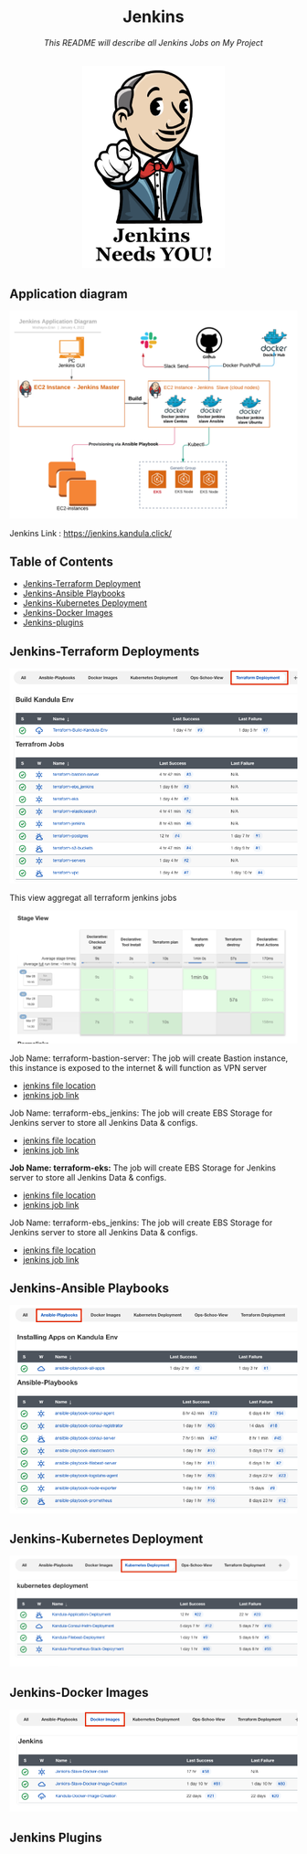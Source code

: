 <h1 align="center">Jenkins</h1>
<h6 align="center">This README will describe all Jenkins Jobs on My Project</h6>

<p align="center"><img width="250px" src="./diagrams_&_pictures/jenkins_logo.png"></p>

## Application diagram
![app_diagram](diagrams_&_pictures/ops_school-jenkins_app_diagram.png)

Jenkins Link : https://jenkins.kandula.click/

## Table of Contents

- [Jenkins-Terraform Deployment](#Jenkins-Terraform-Deployment)
- [Jenkins-Ansible Playbooks](#Jenkins-Ansible-Playbooks)
- [Jenkins-Kubernetes Deployment](#Jenkins-Kubernetes-Deployment)
- [Jenkins-Docker Images](#Jenkins-Docker-Images)
- [Jenkins-plugins](#Jenkins-plugins)

## Jenkins-Terraform Deployments

![app_diagram](diagrams_&_pictures/jenkins_terraform_jobs.png)

This view aggregat all terraform jenkins jobs

![Pipeline example](diagrams_&_pictures/jenkins_terrafrom_bastion.png)

Job Name: terraform-bastion-server:
The job will create Bastion instance, this instance is exposed to the internet & will function as VPN server
+ [jenkins file location](/Jenkins/jenkins_jobs/jenkis_terraform_deployments/jenkins_terraform_bastion_server.groovy)
+ [jenkins job link](https://jenkins.kandula.click/view/Terraform_Deployment/job/terraform-bastion-server/)


Job Name: terraform-ebs_jenkins:
The job will create EBS Storage for Jenkins server to store all Jenkins Data & configs.
+ [jenkins file location](/Jenkins/jenkins_jobs/jenkis_terraform_deployments/jenkins_terraform_ebs_jenkins.groovy)
+ [jenkins job link](https://jenkins.kandula.click/view/Terraform_Deployment/job/terraform-ebs_jenkins/)

**Job Name: terraform-eks:**
The job will create EBS Storage for Jenkins server to store all Jenkins Data & configs.
+ [jenkins file location](/Jenkins/jenkins_jobs/jenkis_terraform_deployments/jenkins_terraform_ebs_jenkins.groovy)
+ [jenkins job link](https://jenkins.kandula.click/view/Terraform_Deployment/job/terraform-ebs_jenkins/)


Job Name: terraform-ebs_jenkins:
The job will create EBS Storage for Jenkins server to store all Jenkins Data & configs.
+ [jenkins file location](/Jenkins/jenkins_jobs/jenkis_terraform_deployments/jenkins_terraform_ebs_jenkins.groovy)
+ [jenkins job link](https://jenkins.kandula.click/view/Terraform_Deployment/job/terraform-ebs_jenkins/)





## Jenkins-Ansible Playbooks

![app_diagram](diagrams_&_pictures/jenkins_ansible_jobs.png)

## Jenkins-Kubernetes Deployment

![app_diagram](diagrams_&_pictures/jenkins_k8s_jobs.png)

## Jenkins-Docker Images

![app_diagram](diagrams_&_pictures/jenkins_docker_jobs.png)

## Jenkins Plugins